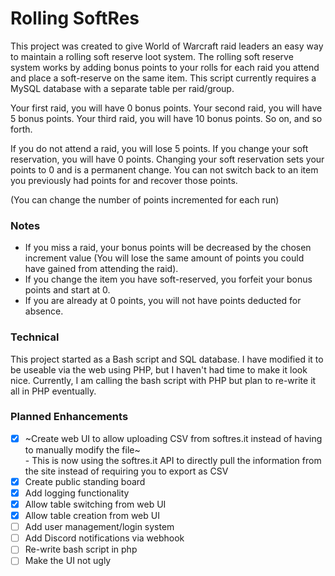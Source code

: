 # Rolling SoftRes

This project was created to give World of Warcraft raid leaders an easy way to maintain a rolling soft reserve loot system.  The rolling soft reserve system works by adding bonus points to your rolls for each raid you attend and place a soft-reserve on the same item.  This script currently requires a MySQL database with a separate table per raid/group.

Your first raid, you will have 0 bonus points.
Your second raid, you will have 5 bonus points.
Your third raid, you will have 10 bonus points.
So on, and so forth.

If you do not attend a raid, you will lose 5 points.
If you change your soft reservation, you will have 0 points.  Changing your soft reservation sets your points to 0 and is a permanent change.  You can not switch back to an item you previously had points for and recover those points.


(You can change the number of points incremented for each run)

### Notes

- If you miss a raid, your bonus points will be decreased by the chosen increment value (You will lose the same amount of points you could have gained from attending the raid).  
- If you change the item you have soft-reserved, you forfeit your bonus points and start at 0.
- If you are already at 0 points, you will not have points deducted for absence.

### Technical

This project started as a Bash script and SQL database.  I have modified it to be useable via the web using PHP, but I haven't had time to make it look nice.  Currently, I am calling the bash script with PHP but plan to re-write it all in PHP eventually.

### Planned Enhancements

- [x] ~Create web UI to allow uploading CSV from softres.it instead of having to manually modify the file~\
          - This is now using the softres.it API to directly pull the information from the site instead of requiring you to export as CSV
- [x] Create public standing board
- [x] Add logging functionality
- [x] Allow table switching from web UI
- [x] Allow table creation from web UI
- [ ] Add user management/login system
- [ ] Add Discord notifications via webhook
- [ ] Re-write bash script in php
- [ ] Make the UI not ugly
